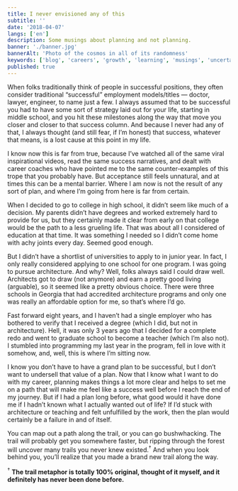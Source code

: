 ```yaml
---
title: I never envisioned any of this
subtitle: ''
date: '2018-04-07'
langs: ['en']
description: Some musings about planning and not planning.
banner: './banner.jpg'
bannerAlt: 'Photo of the cosmos in all of its randomness'
keywords: ['blog', 'careers', 'growth', 'learning', 'musings', 'uncertainty']
published: true
---
```


When folks traditionally think of people in successful positions, they often consider traditional “successful” employment models/titles — doctor, lawyer, engineer, to name just a few. I always assumed that to be successful you had to have some sort of strategy laid out for your life, starting in middle school, and you hit these milestones along the way that move you closer and closer to that success column. And because I never had any of that, I always thought (and still fear, if I’m honest) that success, whatever that means, is a lost cause at this point in my life.

I know now this is far from true, because I’ve watched all of the same viral inspirational videos, read the same success narratives, and dealt with career coaches who have pointed me to the same counter-examples of this trope that you probably have. But acceptance still feels unnatural, and at times this can be a mental barrier. Where I am now is not the result of any sort of plan, and where I’m going from here is far from certain.

When I decided to go to college in high school, it didn’t seem like much of a decision. My parents didn’t have degrees and worked extremely hard to provide for us, but they certainly made it clear from early on that college would be the path to a less grueling life. That was about all I considered of education at that time. It was something I needed so I didn’t come home with achy joints every day. Seemed good enough.

But I didn’t have a shortlist of universities to apply to in junior year. In fact, I only really considered applying to one school for one program. I was going to pursue architecture. And why? Well, folks always said I could draw well. Architects got to draw (not anymore) and earn a pretty good living (arguable), so it seemed like a pretty obvious choice. There were three schools in Georgia that had accredited architecture programs and only one was really an affordable option for me, so that’s where I’d go.

Fast forward eight years, and I haven’t had a single employer who has bothered to verify that I received a degree (which I did, but not in architecture). Hell, it was only 3 years ago that I decided for a complete redo and went to graduate school to become a teacher (which I’m also not). I stumbled into programming my last year in the program, fell in love with it somehow, and, well, this is where I’m sitting now.

I know you don’t have to have a grand plan to be successful, but I don’t want to undersell that value of a plan. Now that I know what I want to do with my career, planning makes things a lot more clear and helps to set me on a path that will make me feel like a success well before I reach the end of my journey. But if I had a plan long before, what good would it have done me if I hadn’t known what I actually wanted out of life? If I’d stuck with architecture or teaching and felt unfulfilled by the work, then the plan would certainly be a failure in and of itself.

You can map out a path along the trail, or you can go bushwhacking. The trail will probably get you somewhere faster, but ripping through the forest will uncover many trails you never knew existed.<sup>†</sup> And when you look behind you, you’ll realize that you made a brand new trail along the way.

<sup>†</sup> **The trail metaphor is totally 100% original, thought of it myself, and it definitely has never been done before.**
